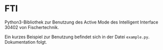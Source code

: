 # FTI

Python3-Bibliothek zur Benutzung des Active Mode des Intelligent Interface 30402 von Fischertechnik.

Ein kurzes Beispiel zur Benutzung befindet sich in der Datei `example.py`. Dokumentation folgt.
